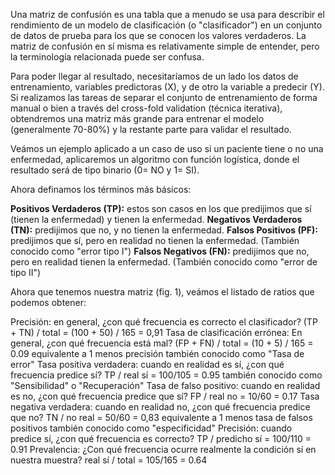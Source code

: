 Una matriz de confusión es una tabla que a menudo se usa para describir el rendimiento de un modelo de clasificación (o "clasificador") en un conjunto de datos de prueba para los que se conocen los valores verdaderos. La matriz de confusión en sí misma es relativamente simple de entender, pero la terminología relacionada puede ser confusa. 

Para poder llegar al resultado, necesitaríamos de un lado los datos de entrenamiento, variables predictoras (X), y de otro la variable a predecir (Y). Si realizamos las tareas de separar el conjunto de entrenamiento de forma manual o bien a través del cross-fold validation (técnica iterativa), obtendremos una matriz más grande para entrenar el modelo (generalmente 70-80%) y la restante parte para validar el resultado.

Veámos un ejemplo aplicado a un caso de uso si un paciente tiene o no una enfermedad, aplicaremos un algoritmo con función logística, donde el resultado será de tipo binario  (0= NO y 1= SI).

Ahora definamos los términos más básicos:

**Positivos Verdaderos (TP):** estos son casos en los que predijimos que sí (tienen la enfermedad) y tienen la enfermedad.
**Negativos Verdaderos (TN):** predijimos que no, y no tienen la enfermedad.
**Falsos Positivos (PF):** predijimos que sí, pero en realidad no tienen la enfermedad. (También conocido como "error tipo I")
**Falsos Negativos (FN):** predijimos que no, pero en realidad tienen la enfermedad. (También conocido como "error de tipo II")

Ahora que tenemos nuestra matriz (fig. 1), veámos el listado de ratios que podemos obtener:

Precisión: en general, ¿con qué frecuencia es correcto el clasificador?
(TP + TN) / total = (100 + 50) / 165 = 0,91
Tasa de clasificación errónea: En general, ¿con qué frecuencia está mal?
(FP + FN) / total = (10 + 5) / 165 = 0.09
equivalente a 1 menos precisión
también conocido como "Tasa de error"
Tasa positiva verdadera: cuando en realidad es sí, ¿con qué frecuencia predice sí?
TP / real sí = 100/105 = 0.95
también conocido como "Sensibilidad" o "Recuperación"
Tasa de falso positivo: cuando en realidad es no, ¿con qué frecuencia predice que sí?
FP / real no = 10/60 = 0.17
Tasa negativa verdadera: cuando en realidad no, ¿con qué frecuencia predice que no?
TN / no real = 50/60 = 0,83
equivalente a 1 menos tasa de falsos positivos
también conocido como "especificidad"
Precisión: cuando predice sí, ¿con qué frecuencia es correcto?
TP / predicho sí = 100/110 = 0.91
Prevalencia: ¿Con qué frecuencia ocurre realmente la condición sí en nuestra muestra?
real sí / total = 105/165 = 0.64